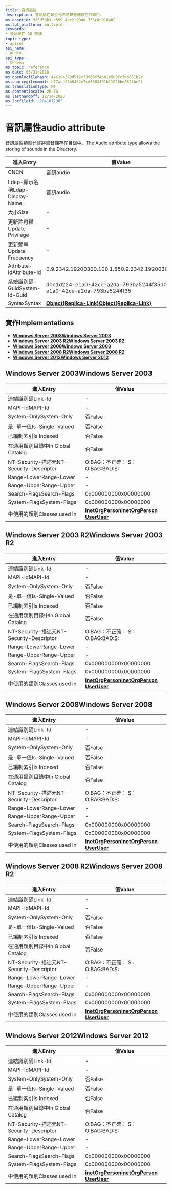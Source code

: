 ```yaml
---
title: 音訊屬性
description: 音訊屬性類型允許將聲音儲存在目錄中。
ms.assetid: 9f5d38b3-e599-4be2-994d-356c8c916a82
ms.tgt_platform: multiple
keywords:
- 音訊屬性 AD 架構
topic_type:
- apiref
api_name:
- audio
api_type:
- Schema
ms.topic: reference
ms.date: 05/31/2018
ms.openlocfilehash: 446194379d5f2cf3969ff4bb1e509fc7ab661b2e
ms.sourcegitcommit: b77ace27b0432e7cd3863191b11926be032fbe2f
ms.translationtype: MT
ms.contentlocale: zh-TW
ms.lasthandoff: 12/14/2020
ms.locfileid: "104107298"
---
```

# <a name="audio-attribute"></a><span data-ttu-id="40fa1-104">音訊屬性</span><span class="sxs-lookup"><span data-stu-id="40fa1-104">audio attribute</span></span>

<span data-ttu-id="40fa1-105">音訊屬性類型允許將聲音儲存在目錄中。</span><span class="sxs-lookup"><span data-stu-id="40fa1-105">The Audio attribute type allows the storing of sounds in the Directory.</span></span>



| <span data-ttu-id="40fa1-106">進入</span><span class="sxs-lookup"><span data-stu-id="40fa1-106">Entry</span></span> | <span data-ttu-id="40fa1-107">值</span><span class="sxs-lookup"><span data-stu-id="40fa1-107">Value</span></span> |
|-------------------|-------------------------------------------------------|
| <span data-ttu-id="40fa1-108">CN</span><span class="sxs-lookup"><span data-stu-id="40fa1-108">CN</span></span>                | <span data-ttu-id="40fa1-109">音訊</span><span class="sxs-lookup"><span data-stu-id="40fa1-109">audio</span></span>                                                 |
| <span data-ttu-id="40fa1-110">Ldap-顯示名稱</span><span class="sxs-lookup"><span data-stu-id="40fa1-110">Ldap-Display-Name</span></span> | <span data-ttu-id="40fa1-111">音訊</span><span class="sxs-lookup"><span data-stu-id="40fa1-111">audio</span></span>                                                 |
| <span data-ttu-id="40fa1-112">大小</span><span class="sxs-lookup"><span data-stu-id="40fa1-112">Size</span></span>              | \-                                                    |
| <span data-ttu-id="40fa1-113">更新許可權</span><span class="sxs-lookup"><span data-stu-id="40fa1-113">Update Privilege</span></span>  | \-                                                    |
| <span data-ttu-id="40fa1-114">更新頻率</span><span class="sxs-lookup"><span data-stu-id="40fa1-114">Update Frequency</span></span>  | \-                                                    |
| <span data-ttu-id="40fa1-115">Attribute-Id</span><span class="sxs-lookup"><span data-stu-id="40fa1-115">Attribute-Id</span></span>      | <span data-ttu-id="40fa1-116">0.9.2342.19200300.100.1.55</span><span class="sxs-lookup"><span data-stu-id="40fa1-116">0.9.2342.19200300.100.1.55</span></span>                            |
| <span data-ttu-id="40fa1-117">系統識別碼-Guid</span><span class="sxs-lookup"><span data-stu-id="40fa1-117">System-Id-Guid</span></span>    | <span data-ttu-id="40fa1-118">d0e1d224-e1a0-42ce-a2da-793ba5244f35</span><span class="sxs-lookup"><span data-stu-id="40fa1-118">d0e1d224-e1a0-42ce-a2da-793ba5244f35</span></span>                  |
| <span data-ttu-id="40fa1-119">Syntax</span><span class="sxs-lookup"><span data-stu-id="40fa1-119">Syntax</span></span>            | [<span data-ttu-id="40fa1-120">**Object(Replica-Link)**</span><span class="sxs-lookup"><span data-stu-id="40fa1-120">**Object(Replica-Link)**</span></span>](s-object-replica-link.md) |



## <a name="implementations"></a><span data-ttu-id="40fa1-121">實作</span><span class="sxs-lookup"><span data-stu-id="40fa1-121">Implementations</span></span>

-   [<span data-ttu-id="40fa1-122">**Windows Server 2003**</span><span class="sxs-lookup"><span data-stu-id="40fa1-122">**Windows Server 2003**</span></span>](#windows-server-2003)
-   [<span data-ttu-id="40fa1-123">**Windows Server 2003 R2**</span><span class="sxs-lookup"><span data-stu-id="40fa1-123">**Windows Server 2003 R2**</span></span>](#windows-server-2003-r2)
-   [<span data-ttu-id="40fa1-124">**Windows Server 2008**</span><span class="sxs-lookup"><span data-stu-id="40fa1-124">**Windows Server 2008**</span></span>](#windows-server-2008)
-   [<span data-ttu-id="40fa1-125">**Windows Server 2008 R2**</span><span class="sxs-lookup"><span data-stu-id="40fa1-125">**Windows Server 2008 R2**</span></span>](#windows-server-2008-r2)
-   [<span data-ttu-id="40fa1-126">**Windows Server 2012**</span><span class="sxs-lookup"><span data-stu-id="40fa1-126">**Windows Server 2012**</span></span>](#windows-server-2012)

## <a name="windows-server-2003"></a><span data-ttu-id="40fa1-127">Windows Server 2003</span><span class="sxs-lookup"><span data-stu-id="40fa1-127">Windows Server 2003</span></span>



| <span data-ttu-id="40fa1-128">進入</span><span class="sxs-lookup"><span data-stu-id="40fa1-128">Entry</span></span> | <span data-ttu-id="40fa1-129">值</span><span class="sxs-lookup"><span data-stu-id="40fa1-129">Value</span></span> |
|------------------------|---------------------------------------------------------------------------------------|
| <span data-ttu-id="40fa1-130">連結識別碼</span><span class="sxs-lookup"><span data-stu-id="40fa1-130">Link-Id</span></span>                | \-                                                                                    |
| <span data-ttu-id="40fa1-131">MAPI-Id</span><span class="sxs-lookup"><span data-stu-id="40fa1-131">MAPI-Id</span></span>                | \-                                                                                    |
| <span data-ttu-id="40fa1-132">System-Only</span><span class="sxs-lookup"><span data-stu-id="40fa1-132">System-Only</span></span>            | <span data-ttu-id="40fa1-133">否</span><span class="sxs-lookup"><span data-stu-id="40fa1-133">False</span></span>                                                                                 |
| <span data-ttu-id="40fa1-134">是-單一值</span><span class="sxs-lookup"><span data-stu-id="40fa1-134">Is-Single-Valued</span></span>       | <span data-ttu-id="40fa1-135">否</span><span class="sxs-lookup"><span data-stu-id="40fa1-135">False</span></span>                                                                                 |
| <span data-ttu-id="40fa1-136">已編制索引</span><span class="sxs-lookup"><span data-stu-id="40fa1-136">Is Indexed</span></span>             | <span data-ttu-id="40fa1-137">否</span><span class="sxs-lookup"><span data-stu-id="40fa1-137">False</span></span>                                                                                 |
| <span data-ttu-id="40fa1-138">在通用類別目錄中</span><span class="sxs-lookup"><span data-stu-id="40fa1-138">In Global Catalog</span></span>      | <span data-ttu-id="40fa1-139">否</span><span class="sxs-lookup"><span data-stu-id="40fa1-139">False</span></span>                                                                                 |
| <span data-ttu-id="40fa1-140">NT-Security-描述元</span><span class="sxs-lookup"><span data-stu-id="40fa1-140">NT-Security-Descriptor</span></span> | <span data-ttu-id="40fa1-141">O:BAG：不正確： S：</span><span class="sxs-lookup"><span data-stu-id="40fa1-141">O:BAG:BAD:S:</span></span>                                                                          |
| <span data-ttu-id="40fa1-142">Range-Lower</span><span class="sxs-lookup"><span data-stu-id="40fa1-142">Range-Lower</span></span>            | \-                                                                                    |
| <span data-ttu-id="40fa1-143">Range-Upper</span><span class="sxs-lookup"><span data-stu-id="40fa1-143">Range-Upper</span></span>            | \-                                                                                    |
| <span data-ttu-id="40fa1-144">Search-Flags</span><span class="sxs-lookup"><span data-stu-id="40fa1-144">Search-Flags</span></span>           | <span data-ttu-id="40fa1-145">0x00000000</span><span class="sxs-lookup"><span data-stu-id="40fa1-145">0x00000000</span></span>                                                                            |
| <span data-ttu-id="40fa1-146">System-Flags</span><span class="sxs-lookup"><span data-stu-id="40fa1-146">System-Flags</span></span>           | <span data-ttu-id="40fa1-147">0x00000000</span><span class="sxs-lookup"><span data-stu-id="40fa1-147">0x00000000</span></span>                                                                            |
| <span data-ttu-id="40fa1-148">中使用的類別</span><span class="sxs-lookup"><span data-stu-id="40fa1-148">Classes used in</span></span>        | [<span data-ttu-id="40fa1-149">**inetOrgPerson**</span><span class="sxs-lookup"><span data-stu-id="40fa1-149">**inetOrgPerson**</span></span>](c-inetorgperson.md)<br/> [<span data-ttu-id="40fa1-150">**User**</span><span class="sxs-lookup"><span data-stu-id="40fa1-150">**User**</span></span>](c-user.md)<br/> |



## <a name="windows-server-2003-r2"></a><span data-ttu-id="40fa1-151">Windows Server 2003 R2</span><span class="sxs-lookup"><span data-stu-id="40fa1-151">Windows Server 2003 R2</span></span>



| <span data-ttu-id="40fa1-152">進入</span><span class="sxs-lookup"><span data-stu-id="40fa1-152">Entry</span></span> | <span data-ttu-id="40fa1-153">值</span><span class="sxs-lookup"><span data-stu-id="40fa1-153">Value</span></span> |
|------------------------|---------------------------------------------------------------------------------------|
| <span data-ttu-id="40fa1-154">連結識別碼</span><span class="sxs-lookup"><span data-stu-id="40fa1-154">Link-Id</span></span>                | \-                                                                                    |
| <span data-ttu-id="40fa1-155">MAPI-Id</span><span class="sxs-lookup"><span data-stu-id="40fa1-155">MAPI-Id</span></span>                | \-                                                                                    |
| <span data-ttu-id="40fa1-156">System-Only</span><span class="sxs-lookup"><span data-stu-id="40fa1-156">System-Only</span></span>            | <span data-ttu-id="40fa1-157">否</span><span class="sxs-lookup"><span data-stu-id="40fa1-157">False</span></span>                                                                                 |
| <span data-ttu-id="40fa1-158">是-單一值</span><span class="sxs-lookup"><span data-stu-id="40fa1-158">Is-Single-Valued</span></span>       | <span data-ttu-id="40fa1-159">否</span><span class="sxs-lookup"><span data-stu-id="40fa1-159">False</span></span>                                                                                 |
| <span data-ttu-id="40fa1-160">已編制索引</span><span class="sxs-lookup"><span data-stu-id="40fa1-160">Is Indexed</span></span>             | <span data-ttu-id="40fa1-161">否</span><span class="sxs-lookup"><span data-stu-id="40fa1-161">False</span></span>                                                                                 |
| <span data-ttu-id="40fa1-162">在通用類別目錄中</span><span class="sxs-lookup"><span data-stu-id="40fa1-162">In Global Catalog</span></span>      | <span data-ttu-id="40fa1-163">否</span><span class="sxs-lookup"><span data-stu-id="40fa1-163">False</span></span>                                                                                 |
| <span data-ttu-id="40fa1-164">NT-Security-描述元</span><span class="sxs-lookup"><span data-stu-id="40fa1-164">NT-Security-Descriptor</span></span> | <span data-ttu-id="40fa1-165">O:BAG：不正確： S：</span><span class="sxs-lookup"><span data-stu-id="40fa1-165">O:BAG:BAD:S:</span></span>                                                                          |
| <span data-ttu-id="40fa1-166">Range-Lower</span><span class="sxs-lookup"><span data-stu-id="40fa1-166">Range-Lower</span></span>            | \-                                                                                    |
| <span data-ttu-id="40fa1-167">Range-Upper</span><span class="sxs-lookup"><span data-stu-id="40fa1-167">Range-Upper</span></span>            | \-                                                                                    |
| <span data-ttu-id="40fa1-168">Search-Flags</span><span class="sxs-lookup"><span data-stu-id="40fa1-168">Search-Flags</span></span>           | <span data-ttu-id="40fa1-169">0x00000000</span><span class="sxs-lookup"><span data-stu-id="40fa1-169">0x00000000</span></span>                                                                            |
| <span data-ttu-id="40fa1-170">System-Flags</span><span class="sxs-lookup"><span data-stu-id="40fa1-170">System-Flags</span></span>           | <span data-ttu-id="40fa1-171">0x00000000</span><span class="sxs-lookup"><span data-stu-id="40fa1-171">0x00000000</span></span>                                                                            |
| <span data-ttu-id="40fa1-172">中使用的類別</span><span class="sxs-lookup"><span data-stu-id="40fa1-172">Classes used in</span></span>        | [<span data-ttu-id="40fa1-173">**inetOrgPerson**</span><span class="sxs-lookup"><span data-stu-id="40fa1-173">**inetOrgPerson**</span></span>](c-inetorgperson.md)<br/> [<span data-ttu-id="40fa1-174">**User**</span><span class="sxs-lookup"><span data-stu-id="40fa1-174">**User**</span></span>](c-user.md)<br/> |



## <a name="windows-server-2008"></a><span data-ttu-id="40fa1-175">Windows Server 2008</span><span class="sxs-lookup"><span data-stu-id="40fa1-175">Windows Server 2008</span></span>



| <span data-ttu-id="40fa1-176">進入</span><span class="sxs-lookup"><span data-stu-id="40fa1-176">Entry</span></span> | <span data-ttu-id="40fa1-177">值</span><span class="sxs-lookup"><span data-stu-id="40fa1-177">Value</span></span> |
|------------------------|---------------------------------------------------------------------------------------|
| <span data-ttu-id="40fa1-178">連結識別碼</span><span class="sxs-lookup"><span data-stu-id="40fa1-178">Link-Id</span></span>                | \-                                                                                    |
| <span data-ttu-id="40fa1-179">MAPI-Id</span><span class="sxs-lookup"><span data-stu-id="40fa1-179">MAPI-Id</span></span>                | \-                                                                                    |
| <span data-ttu-id="40fa1-180">System-Only</span><span class="sxs-lookup"><span data-stu-id="40fa1-180">System-Only</span></span>            | <span data-ttu-id="40fa1-181">否</span><span class="sxs-lookup"><span data-stu-id="40fa1-181">False</span></span>                                                                                 |
| <span data-ttu-id="40fa1-182">是-單一值</span><span class="sxs-lookup"><span data-stu-id="40fa1-182">Is-Single-Valued</span></span>       | <span data-ttu-id="40fa1-183">否</span><span class="sxs-lookup"><span data-stu-id="40fa1-183">False</span></span>                                                                                 |
| <span data-ttu-id="40fa1-184">已編制索引</span><span class="sxs-lookup"><span data-stu-id="40fa1-184">Is Indexed</span></span>             | <span data-ttu-id="40fa1-185">否</span><span class="sxs-lookup"><span data-stu-id="40fa1-185">False</span></span>                                                                                 |
| <span data-ttu-id="40fa1-186">在通用類別目錄中</span><span class="sxs-lookup"><span data-stu-id="40fa1-186">In Global Catalog</span></span>      | <span data-ttu-id="40fa1-187">否</span><span class="sxs-lookup"><span data-stu-id="40fa1-187">False</span></span>                                                                                 |
| <span data-ttu-id="40fa1-188">NT-Security-描述元</span><span class="sxs-lookup"><span data-stu-id="40fa1-188">NT-Security-Descriptor</span></span> | <span data-ttu-id="40fa1-189">O:BAG：不正確： S：</span><span class="sxs-lookup"><span data-stu-id="40fa1-189">O:BAG:BAD:S:</span></span>                                                                          |
| <span data-ttu-id="40fa1-190">Range-Lower</span><span class="sxs-lookup"><span data-stu-id="40fa1-190">Range-Lower</span></span>            | \-                                                                                    |
| <span data-ttu-id="40fa1-191">Range-Upper</span><span class="sxs-lookup"><span data-stu-id="40fa1-191">Range-Upper</span></span>            | \-                                                                                    |
| <span data-ttu-id="40fa1-192">Search-Flags</span><span class="sxs-lookup"><span data-stu-id="40fa1-192">Search-Flags</span></span>           | <span data-ttu-id="40fa1-193">0x00000000</span><span class="sxs-lookup"><span data-stu-id="40fa1-193">0x00000000</span></span>                                                                            |
| <span data-ttu-id="40fa1-194">System-Flags</span><span class="sxs-lookup"><span data-stu-id="40fa1-194">System-Flags</span></span>           | <span data-ttu-id="40fa1-195">0x00000000</span><span class="sxs-lookup"><span data-stu-id="40fa1-195">0x00000000</span></span>                                                                            |
| <span data-ttu-id="40fa1-196">中使用的類別</span><span class="sxs-lookup"><span data-stu-id="40fa1-196">Classes used in</span></span>        | [<span data-ttu-id="40fa1-197">**inetOrgPerson**</span><span class="sxs-lookup"><span data-stu-id="40fa1-197">**inetOrgPerson**</span></span>](c-inetorgperson.md)<br/> [<span data-ttu-id="40fa1-198">**User**</span><span class="sxs-lookup"><span data-stu-id="40fa1-198">**User**</span></span>](c-user.md)<br/> |



## <a name="windows-server-2008-r2"></a><span data-ttu-id="40fa1-199">Windows Server 2008 R2</span><span class="sxs-lookup"><span data-stu-id="40fa1-199">Windows Server 2008 R2</span></span>



| <span data-ttu-id="40fa1-200">進入</span><span class="sxs-lookup"><span data-stu-id="40fa1-200">Entry</span></span> | <span data-ttu-id="40fa1-201">值</span><span class="sxs-lookup"><span data-stu-id="40fa1-201">Value</span></span> |
|------------------------|---------------------------------------------------------------------------------------|
| <span data-ttu-id="40fa1-202">連結識別碼</span><span class="sxs-lookup"><span data-stu-id="40fa1-202">Link-Id</span></span>                | \-                                                                                    |
| <span data-ttu-id="40fa1-203">MAPI-Id</span><span class="sxs-lookup"><span data-stu-id="40fa1-203">MAPI-Id</span></span>                | \-                                                                                    |
| <span data-ttu-id="40fa1-204">System-Only</span><span class="sxs-lookup"><span data-stu-id="40fa1-204">System-Only</span></span>            | <span data-ttu-id="40fa1-205">否</span><span class="sxs-lookup"><span data-stu-id="40fa1-205">False</span></span>                                                                                 |
| <span data-ttu-id="40fa1-206">是-單一值</span><span class="sxs-lookup"><span data-stu-id="40fa1-206">Is-Single-Valued</span></span>       | <span data-ttu-id="40fa1-207">否</span><span class="sxs-lookup"><span data-stu-id="40fa1-207">False</span></span>                                                                                 |
| <span data-ttu-id="40fa1-208">已編制索引</span><span class="sxs-lookup"><span data-stu-id="40fa1-208">Is Indexed</span></span>             | <span data-ttu-id="40fa1-209">否</span><span class="sxs-lookup"><span data-stu-id="40fa1-209">False</span></span>                                                                                 |
| <span data-ttu-id="40fa1-210">在通用類別目錄中</span><span class="sxs-lookup"><span data-stu-id="40fa1-210">In Global Catalog</span></span>      | <span data-ttu-id="40fa1-211">否</span><span class="sxs-lookup"><span data-stu-id="40fa1-211">False</span></span>                                                                                 |
| <span data-ttu-id="40fa1-212">NT-Security-描述元</span><span class="sxs-lookup"><span data-stu-id="40fa1-212">NT-Security-Descriptor</span></span> | <span data-ttu-id="40fa1-213">O:BAG：不正確： S：</span><span class="sxs-lookup"><span data-stu-id="40fa1-213">O:BAG:BAD:S:</span></span>                                                                          |
| <span data-ttu-id="40fa1-214">Range-Lower</span><span class="sxs-lookup"><span data-stu-id="40fa1-214">Range-Lower</span></span>            | \-                                                                                    |
| <span data-ttu-id="40fa1-215">Range-Upper</span><span class="sxs-lookup"><span data-stu-id="40fa1-215">Range-Upper</span></span>            | \-                                                                                    |
| <span data-ttu-id="40fa1-216">Search-Flags</span><span class="sxs-lookup"><span data-stu-id="40fa1-216">Search-Flags</span></span>           | <span data-ttu-id="40fa1-217">0x00000000</span><span class="sxs-lookup"><span data-stu-id="40fa1-217">0x00000000</span></span>                                                                            |
| <span data-ttu-id="40fa1-218">System-Flags</span><span class="sxs-lookup"><span data-stu-id="40fa1-218">System-Flags</span></span>           | <span data-ttu-id="40fa1-219">0x00000000</span><span class="sxs-lookup"><span data-stu-id="40fa1-219">0x00000000</span></span>                                                                            |
| <span data-ttu-id="40fa1-220">中使用的類別</span><span class="sxs-lookup"><span data-stu-id="40fa1-220">Classes used in</span></span>        | [<span data-ttu-id="40fa1-221">**inetOrgPerson**</span><span class="sxs-lookup"><span data-stu-id="40fa1-221">**inetOrgPerson**</span></span>](c-inetorgperson.md)<br/> [<span data-ttu-id="40fa1-222">**User**</span><span class="sxs-lookup"><span data-stu-id="40fa1-222">**User**</span></span>](c-user.md)<br/> |



## <a name="windows-server-2012"></a><span data-ttu-id="40fa1-223">Windows Server 2012</span><span class="sxs-lookup"><span data-stu-id="40fa1-223">Windows Server 2012</span></span>



| <span data-ttu-id="40fa1-224">進入</span><span class="sxs-lookup"><span data-stu-id="40fa1-224">Entry</span></span> | <span data-ttu-id="40fa1-225">值</span><span class="sxs-lookup"><span data-stu-id="40fa1-225">Value</span></span> |
|------------------------|---------------------------------------------------------------------------------------|
| <span data-ttu-id="40fa1-226">連結識別碼</span><span class="sxs-lookup"><span data-stu-id="40fa1-226">Link-Id</span></span>                | \-                                                                                    |
| <span data-ttu-id="40fa1-227">MAPI-Id</span><span class="sxs-lookup"><span data-stu-id="40fa1-227">MAPI-Id</span></span>                | \-                                                                                    |
| <span data-ttu-id="40fa1-228">System-Only</span><span class="sxs-lookup"><span data-stu-id="40fa1-228">System-Only</span></span>            | <span data-ttu-id="40fa1-229">否</span><span class="sxs-lookup"><span data-stu-id="40fa1-229">False</span></span>                                                                                 |
| <span data-ttu-id="40fa1-230">是-單一值</span><span class="sxs-lookup"><span data-stu-id="40fa1-230">Is-Single-Valued</span></span>       | <span data-ttu-id="40fa1-231">否</span><span class="sxs-lookup"><span data-stu-id="40fa1-231">False</span></span>                                                                                 |
| <span data-ttu-id="40fa1-232">已編制索引</span><span class="sxs-lookup"><span data-stu-id="40fa1-232">Is Indexed</span></span>             | <span data-ttu-id="40fa1-233">否</span><span class="sxs-lookup"><span data-stu-id="40fa1-233">False</span></span>                                                                                 |
| <span data-ttu-id="40fa1-234">在通用類別目錄中</span><span class="sxs-lookup"><span data-stu-id="40fa1-234">In Global Catalog</span></span>      | <span data-ttu-id="40fa1-235">否</span><span class="sxs-lookup"><span data-stu-id="40fa1-235">False</span></span>                                                                                 |
| <span data-ttu-id="40fa1-236">NT-Security-描述元</span><span class="sxs-lookup"><span data-stu-id="40fa1-236">NT-Security-Descriptor</span></span> | <span data-ttu-id="40fa1-237">O:BAG：不正確： S：</span><span class="sxs-lookup"><span data-stu-id="40fa1-237">O:BAG:BAD:S:</span></span>                                                                          |
| <span data-ttu-id="40fa1-238">Range-Lower</span><span class="sxs-lookup"><span data-stu-id="40fa1-238">Range-Lower</span></span>            | \-                                                                                    |
| <span data-ttu-id="40fa1-239">Range-Upper</span><span class="sxs-lookup"><span data-stu-id="40fa1-239">Range-Upper</span></span>            | \-                                                                                    |
| <span data-ttu-id="40fa1-240">Search-Flags</span><span class="sxs-lookup"><span data-stu-id="40fa1-240">Search-Flags</span></span>           | <span data-ttu-id="40fa1-241">0x00000000</span><span class="sxs-lookup"><span data-stu-id="40fa1-241">0x00000000</span></span>                                                                            |
| <span data-ttu-id="40fa1-242">System-Flags</span><span class="sxs-lookup"><span data-stu-id="40fa1-242">System-Flags</span></span>           | <span data-ttu-id="40fa1-243">0x00000000</span><span class="sxs-lookup"><span data-stu-id="40fa1-243">0x00000000</span></span>                                                                            |
| <span data-ttu-id="40fa1-244">中使用的類別</span><span class="sxs-lookup"><span data-stu-id="40fa1-244">Classes used in</span></span>        | [<span data-ttu-id="40fa1-245">**inetOrgPerson**</span><span class="sxs-lookup"><span data-stu-id="40fa1-245">**inetOrgPerson**</span></span>](c-inetorgperson.md)<br/> [<span data-ttu-id="40fa1-246">**User**</span><span class="sxs-lookup"><span data-stu-id="40fa1-246">**User**</span></span>](c-user.md)<br/> |



 

 





